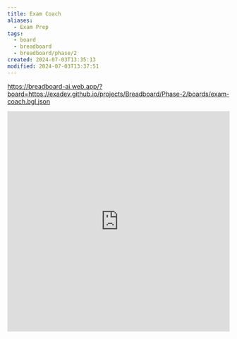 ```yaml
---
title: Exam Coach
aliases:
  - Exam Prep
tags:
  - board
  - breadboard
  - breadboard/phase/2
created: 2024-07-03T13:35:13
modified: 2024-07-03T13:37:51
---
```


https://breadboard-ai.web.app/?board=https://exadev.github.io/projects/Breadboard/Phase-2/boards/exam-coach.bgl.json

<iframe src="https://breadboard-ai.web.app/?board=https://exadev.github.io/projects/Breadboard/Phase-2/boards/exam-coach.bgl.json&embed" style="width: 100%; height: 500px; border: 0;"></iframe>
